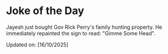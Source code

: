 # Joke of the Day

<!-- #joke -->
Jayesh just bought Gov Rick Perry's family hunting property. He immediately repainted the sign to read: "Gimme Some Head".

Updated on: [16/10/2025]
<!-- #jokeEnd -->